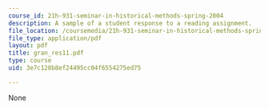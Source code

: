 ```yaml
---
course_id: 21h-931-seminar-in-historical-methods-spring-2004
description: A sample of a student response to a reading assignment.
file_location: /coursemedia/21h-931-seminar-in-historical-methods-spring-2004/3e7c128b8ef24495cc04f6554275ed75_gran_res11.pdf
file_type: application/pdf
layout: pdf
title: gran_res11.pdf
type: course
uid: 3e7c128b8ef24495cc04f6554275ed75

---
```

None